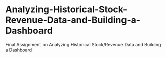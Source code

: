 # Analyzing-Historical-Stock-Revenue-Data-and-Building-a-Dashboard
Final Assignment on Analyzing Historical Stock/Revenue Data and Building a Dashboard 
